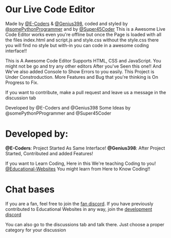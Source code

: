 # Our Live Code Editor
Made by <a href="https://github.com/E-coders">@E-Coders</a> & <a href="https://github.com/Genius398">@Genius398</a>, coded and styled by <a href="github.com/somePythonProgrammer">@somePythonProgrammer</a> and by <a href="github.com/Super45Coder">@Super45Coder</a>
This is a Awesome Live Code Editor works even you're offline but once the Page is loaded with all the files index.html and script.js and style.css without the style.css there you will find no style but with-in you can code in a awesome coding interface!!

This is A Awesome Code Editor Supports HTML, CSS and JavaScript. You might not be go and try any other editors After you've Seen this one!! And We've also added Console to Show Errors to you easily. This Project is Under Constroduction. More Features and Bug that you're thinking is On Progress to Fix.

If you want to contribute, make a pull request and leave us a message in the discussion tab

Developed by @E-Coders and @Genius398
Some Ideas by @somePythonPProgrammer and @Super45Coder

# **Developed by:**
**@E-Coders**: Project Started As Same Interface!
**@Genius398**: After Project Started, Contributed and added Features!

If you want to Learn Coding, Here in this We're teaching Coding to you! <a href="https://github.com/Educational-Websites">@Educational-Websites</a> You might learn from Here to Know Coding!!


# Chat bases

If you are a fan, feel free to join the <a href="https://discord.gg/nGasHWn7bF">fan discord</a>. If you have previously contributed to Educational Websites in any way, join the <a href="https://discord.gg/H3RcszvGpP">development discord</a>

You can also go to the discussions tab and talk there. Just choose a proper category for your discussion

